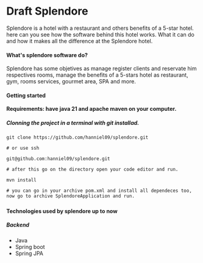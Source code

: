 
# Draft Splendore

Splendore is a hotel with a restaurant and others benefits of a 5-star hotel. 
here can you see how the software behind this hotel works. What it can do and how it makes all the difference at the Splendore hotel.

#### What's splendore software do?

Splendore has some objetives as manage register clients and reservate him respectives rooms, manage the benefits of a 5-stars hotel as restaurant, gym, rooms services, gourmet area, SPA and more.

#### Getting started

**Requirements: have java 21 and apache maven on your computer.** 

##### Clonning the project in a terminal with git installad.
```
git clone https://github.com/hanniel09/splendore.git

# or use ssh

git@github.com:hanniel09/splendore.git

# after this go on the directory open your code editor and run. 

mvn install

# you can go in your archive pom.xml and install all dependeces too, 
now go to archive SplendoreApplication and run.

```



##### 

#### Technologies used by splendore up to now

##### Backend

- Java
- Spring boot
- Spring JPA
